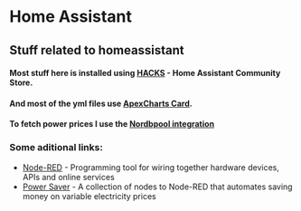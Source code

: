 # Home Assistant

## Stuff related to homeassistant

#### Most stuff here is installed using [HACKS](https://hacs.xyz) - Home Assistant Community Store.
#### And most of the yml files use [ApexCharts Card](https://github.com/RomRider).
#### To fetch power prices I use the [Nordbpool integration](https://github.com/custom-components/nordpool/)

### Some aditional links: 
* [Node-RED](https://nodered.org) - Programming tool for wiring together hardware devices, APIs and online services
* [Power Saver](https://powersaver.no) - A collection of nodes to Node-RED that automates saving money on variable electricity prices
